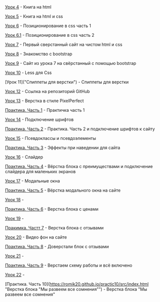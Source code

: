 [Урок 4](https://romik20.github.io/lesson_4/kngia/src/index.html "Книга на html") - Книга на html

[Урок 5](https://romik20.github.io/lesson_5/kngia/src/index.html "Книга на html и css") - Книга на html и css

[Урок 6](https://romik20.github.io/lesson_6/position_css/src/index.html "Позиционирование в css часть 1") - Позиционирование в css часть 1

[Урок 6.1](https://romik20.github.io/lesson_6/position_css/src/index_2.html "Позиционирование в css часть 2") - Позиционирование в css часть 2

[Урок 7](https://romik20.github.io/lesson_7/site/src/index.html "Первый сверстанный сайт на чистом html и css") - Первый сверстанный сайт на чистом html и css

[Урок 8](https://romik20.github.io/lesson_8/bootstrap/src/index.html "Знакомство с bootstrap") - Знакомство с bootstrap

[Урок 9](https://romik20.github.io/lesson_9/site_bootstrap/src/index.html "Сайт из урока 7 на свёрстанный с помощью bootstrap") - Сайт из урока 7 на свёрстанный с помощью bootstrap

[Урок 10](https://romik20.github.io/lesson_10/src/less/src/css/style.less "Less для Css") - Less для Css

[Урок 11]("Спиппеты для верстки") - Спиппеты для верстки

[Урок 12](https://github.com/Romik20/Romik20.github.io "Ссылка на репозиторий GitHub") - Ссылка на репозиторий GitHub

[Урок 13](https://romik20.github.io/lesson_13/src/index.html "Верстка в стиле PixelPerfect") - Верстка в стиле PixelPerfect

[Практика. Часть 1](https://romik20.github.io/practic1/src/index.html "Практичка часть первая") - Практичка часть 1

[Урок 14](https://romik20.github.io/lesson_14/index.html "Подключение шрифтов") - Подключение шрифтов

[Практика. Часть 2](https://romik20.github.io/practic2/src/index.html "Практика. Часть 2 и подключение шрифтов к сайту") - Практика. Часть 2 и подключение шрифтов к сайту

[Урок 15](https://romik20.github.io/lesson_15/index.html "Псевдоклассы и псевдоэлементы") - Псевдоклассы и псевдоэлементы

[Практика. Часть 3](https://romik20.github.io/practic3/src/index.html "Эффекты при наведении для сайта") - Эффекты при наведении для сайта

[Урок 16](https://romik20.github.io/lesson_16/src/index.html "Слайдер") - Слайдер

[Практика. Часть 4](https://romik20.github.io/practic4/src/index.html "Вёрстка блока с преимуществами и подключение слайдера для маленьких экранов") - Вёрстка блока с преимуществами и подключение слайдера для маленьких экранов

[Урок 17](https://romik20.github.io/lesson_17/src/index.html "Модальные окна") - Модальные окна

[Практика. Часть 5](https://romik20.github.io/practic5/src/index.html "Вёрстка модального окна на сайте") - Вёрстка модального окна на сайте

[Урок 18]() - 

[Практика. Часть 6](https://romik20.github.io/practic6/src/index.html "Верстка блока с ценами") - Верстка блока с ценами

[Урок 19]() -

[Пракимка. Частт 7](https://romik20.github.io/practic7/src/index.html "Верстка блока с отзывами") - Верстка блока с отзывами

[Урок 20](https://romik20.github.io/lesson_20/src/index.html "Видео фон на сайте") - Видео фон на сайте

[Практика. Часть 8](https://romik20.github.io/practic8/src/index.html "Доверстали блок с отзывами") - Доверстали блок с отзывами

[Урок 21]() - 

[Практика. Часть 9](https://romik20.github.io/practic9/src/index.html "Верстаем схему работы и всё включено") - Верстаем схему работы и всё включено

[Урок 22]() -

[Практика. Часть 10](https://romik20.github.io/practic10/src/index.html "Верстка блока "Мы развеем все сомнения"") - Верстка блока "Мы развеем все сомнения"
